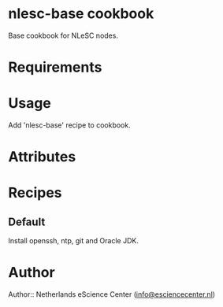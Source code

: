 # nlesc-base cookbook

Base cookbook for NLeSC nodes.

# Requirements

# Usage

Add 'nlesc-base' recipe to cookbook.

# Attributes

# Recipes

## Default

Install openssh, ntp, git and Oracle JDK.

# Author

Author:: Netherlands eScience Center (<info@esciencecenter.nl>)
